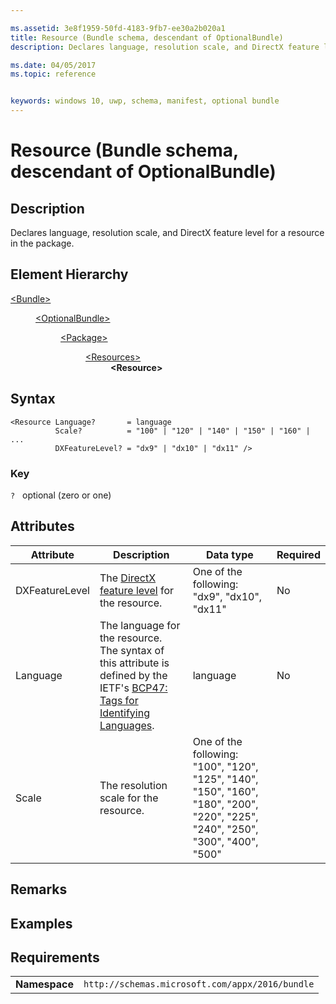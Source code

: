 ```yaml
---

ms.assetid: 3e8f1959-50fd-4183-9fb7-ee30a2b020a1
title: Resource (Bundle schema, descendant of OptionalBundle)
description: Declares language, resolution scale, and DirectX feature level for a resource in the package.

ms.date: 04/05/2017
ms.topic: reference


keywords: windows 10, uwp, schema, manifest, optional bundle 
---
```


# Resource (Bundle schema, descendant of OptionalBundle)

## Description
Declares language, resolution scale, and DirectX feature level for a resource in the package.

## Element Hierarchy
<dl>
<dt><a href="element-bundle.md">&lt;Bundle&gt;</a></dt>
<dd>
<dl>
<dt><a href="element-optionalbundle.md">&lt;OptionalBundle&gt;</a></dt>
<dd>
<dl>
<dt><a href="element-optionalbundle-package.md">&lt;Package&gt;</a></dt>
<dd>
<dl>
<dt><a href="element-optionalbundle-resources.md">&lt;Resources&gt;</a></dt>
<dd><b>&lt;Resource&gt;</b></dd>
</dl>
</dd>
</dl>
</dd>
</dl>
</dd>
</dl>

## Syntax
``` syntax
<Resource Language?       = language
          Scale?          = "100" | "120" | "140" | "150" | "160" | ...
          DXFeatureLevel? = "dx9" | "dx10" | "dx11" />
```

### Key
`?`   optional (zero or one) 

## Attributes
| Attribute | Description | Data type | Required |
|-----------|-------------|-----------|----------|
| DXFeatureLevel | The [DirectX feature level](/windows/win32/direct3d11/overviews-direct3d-11-devices-downlevel-intro#overview) for the resource. | One of the following: "dx9", "dx10", "dx11" | No |
| Language | The language for the resource. The syntax of this attribute is defined by the IETF's [BCP47: Tags for Identifying Languages](https://www.rfc-editor.org/rfc/bcp/bcp47.txt). | language | No |
| Scale | The resolution scale for the resource. | One of the following: "100", "120", "125", "140", "150", "160", "180", "200", "220", "225", "240", "250", "300", "400", "500" | | No |

## Remarks

## Examples

## Requirements

|          |         |
|----------|--------------|
| **Namespace** | `http://schemas.microsoft.com/appx/2016/bundle` |